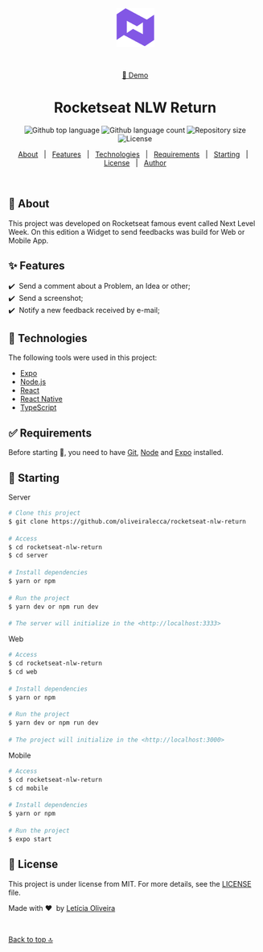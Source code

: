 <div align="center" id="top"> 
  <img src="./.github/app.png" alt="Rocketseat NLW Return" />

  &#xa0;
	
  <a href="https://rocketseat-nlw-return-nine.vercel.app">🔗 Demo</a>
</div>

<h1 align="center">Rocketseat NLW Return</h1>

<p align="center">
  <img alt="Github top language" src="https://img.shields.io/github/languages/top/oliveiralecca/rocketseat-nlw-return?color=56BEB8">

  <img alt="Github language count" src="https://img.shields.io/github/languages/count/oliveiralecca/rocketseat-nlw-return?color=56BEB8">

  <img alt="Repository size" src="https://img.shields.io/github/repo-size/oliveiralecca/rocketseat-nlw-return?color=56BEB8">

  <img alt="License" src="https://img.shields.io/github/license/oliveiralecca/rocketseat-nlw-return?color=56BEB8">

  <!-- <img alt="Github issues" src="https://img.shields.io/github/issues/{{YOUR_GITHUB_USERNAME}}/rocketseat-nlw-return?color=56BEB8" /> -->

  <!-- <img alt="Github forks" src="https://img.shields.io/github/forks/{{YOUR_GITHUB_USERNAME}}/rocketseat-nlw-return?color=56BEB8" /> -->

  <!-- <img alt="Github stars" src="https://img.shields.io/github/stars/{{YOUR_GITHUB_USERNAME}}/rocketseat-nlw-return?color=56BEB8" /> -->
</p>

<!-- Status -->

<!-- <h4 align="center"> 
	🚧  Rocketseat Nlw Return 🚀 Under construction...  🚧
</h4> 

<hr> -->

<p align="center">
  <a href="#dart-about">About</a> &#xa0; | &#xa0; 
  <a href="#sparkles-features">Features</a> &#xa0; | &#xa0;
  <a href="#rocket-technologies">Technologies</a> &#xa0; | &#xa0;
  <a href="#white_check_mark-requirements">Requirements</a> &#xa0; | &#xa0;
  <a href="#checkered_flag-starting">Starting</a> &#xa0; | &#xa0;
  <a href="#memo-license">License</a> &#xa0; | &#xa0;
  <a href="https://github.com/oliveiralecca" target="_blank">Author</a>
</p>

<br>

## :dart: About ##

This project was developed on Rocketseat famous event called Next Level Week. On this edition a Widget to send feedbacks was build for Web or Mobile App.

## :sparkles: Features ##

:heavy_check_mark: &nbsp;Send a comment about a Problem, an Idea or other;\
:heavy_check_mark: &nbsp;Send a screenshot;\
:heavy_check_mark: &nbsp;Notify a new feedback received by e-mail;

## :rocket: Technologies ##

The following tools were used in this project:

- [Expo](https://expo.io/)
- [Node.js](https://nodejs.org/en/)
- [React](https://pt-br.reactjs.org/)
- [React Native](https://reactnative.dev/)
- [TypeScript](https://www.typescriptlang.org/)

## :white_check_mark: Requirements ##

Before starting :checkered_flag:, you need to have [Git](https://git-scm.com), [Node](https://nodejs.org/en/) and [Expo](https://expo.io/) installed.

## :checkered_flag: Starting ##
Server

```bash
# Clone this project
$ git clone https://github.com/oliveiralecca/rocketseat-nlw-return

# Access
$ cd rocketseat-nlw-return
$ cd server

# Install dependencies
$ yarn or npm

# Run the project
$ yarn dev or npm run dev

# The server will initialize in the <http://localhost:3333>
```

Web

```bash
# Access
$ cd rocketseat-nlw-return
$ cd web

# Install dependencies
$ yarn or npm

# Run the project
$ yarn dev or npm run dev

# The project will initialize in the <http://localhost:3000>
```

Mobile

```bash
# Access
$ cd rocketseat-nlw-return
$ cd mobile

# Install dependencies
$ yarn or npm

# Run the project
$ expo start
```

## :memo: License ##

This project is under license from MIT. For more details, see the [LICENSE](LICENSE) file.


Made with :hearts: &nbsp;by <a href="https://github.com/oliveiralecca" target="_blank">Letícia Oliveira</a>

&#xa0;

<a href="#top">Back to top :top:</a>
